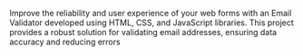 Improve the reliability and user experience of your web forms with an Email Validator developed using HTML, CSS, and JavaScript libraries. This project provides a robust solution for validating email addresses, ensuring data accuracy and reducing errors
